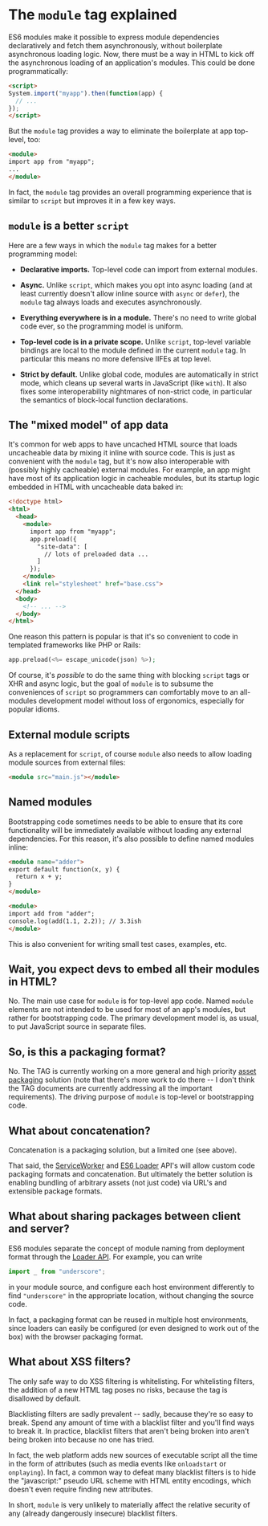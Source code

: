 # The `module` tag explained

ES6 modules make it possible to express module dependencies
declaratively and fetch them asynchronously, without boilerplate
asynchronous loading logic. Now, there must be a way in HTML to kick
off the asynchronous loading of an application's modules. This could
be done programmatically:

```html
<script>
System.import("myapp").then(function(app) {
  // ...
});
</script>
```

But the `module` tag provides a way to eliminate the boilerplate at
app top-level, too:

```html
<module>
import app from "myapp";
...
</module>
```

In fact, the `module` tag provides an overall programming experience
that is similar to `script` but improves it in a few key ways.


## `module` is a better `script`

Here are a few ways in which the `module` tag makes for a better
programming model:

* **Declarative imports.** Top-level code can import from external
    modules.

* **Async.** Unlike `script`, which makes you opt into async loading
    (and at least currently doesn't allow inline source with `async`
    or `defer`), the `module` tag always loads and executes
    asynchronously.

* **Everything everywhere is in a module.** There's no need to write
    global code ever, so the programming model is uniform.

* **Top-level code is in a private scope.** Unlike `script`, top-level
    variable bindings are local to the module defined in the current
    `module` tag. In particular this means no more defensive IIFEs at
    top level.

* **Strict by default.** Unlike global code, modules are automatically
    in strict mode, which cleans up several warts in JavaScript (like
    `with`). It also fixes some interoperability nightmares of
    non-strict code, in particular the semantics of block-local
    function declarations.


## The "mixed model" of app data

It's common for web apps to have uncached HTML source that loads
uncacheable data by mixing it inline with source code. This is just as
convenient with the `module` tag, but it's now also interoperable with
(possibly highly cacheable) external modules. For example, an app
might have most of its application logic in cacheable modules, but its
startup logic embedded in HTML with uncacheable data baked in:

```html
<!doctype html>
<html>
  <head>
    <module>
      import app from "myapp";
      app.preload({
        "site-data": [
          // lots of preloaded data ...
        ]
      });
    </module>
    <link rel="stylesheet" href="base.css">
  </head>
  <body>
    <!-- ... -->
  </body>
</html>
```

One reason this pattern is popular is that it's so convenient to code
in templated frameworks like PHP or Rails:

```php
app.preload(<%= escape_unicode(json) %>);
```

Of course, it's *possible* to do the same thing with blocking `script`
tags or XHR and async logic, but the goal of `module` is to subsume
the conveniences of `script` so programmers can comfortably move to an
all-modules development model without loss of ergonomics, especially
for popular idioms.

## External module scripts

As a replacement for `script`, of course `module` also needs to allow
loading module sources from external files:

```html
<module src="main.js"></module>
```

## Named modules

Bootstrapping code sometimes needs to be able to ensure that its core
functionality will be immediately available without loading any
external dependencies. For this reason, it's also possible to define
named modules inline:

```html
<module name="adder">
export default function(x, y) {
  return x + y;
}
</module>

<module>
import add from "adder";
console.log(add(1.1, 2.2)); // 3.3ish
</module>
```

This is also convenient for writing small test cases, examples, etc.


## Wait, you expect devs to embed all their modules in HTML?

No. The main use case for `module` is for top-level app code. Named
`module` elements are not intended to be used for most of an app's
modules, but rather for bootstrapping code. The primary development
model is, as usual, to put JavaScript source in separate files.


## So, is this a packaging format?

No. The TAG is currently working on a more general and high priority
[asset packaging](https://github.com/w3ctag/packaging-on-the-web)
solution (note that there's more work to do there -- I don't think the
TAG documents are currently addressing all the important
requirements). The driving purpose of `module` is top-level or
bootstrapping code.


## What about concatenation?

Concatenation is a packaging solution, but a limited one (see above).

That said, the
[ServiceWorker](https://github.com/slightlyoff/ServiceWorker/blob/master/explainer.md)
and [ES6 Loader](https://gist.github.com/dherman/7568080) API's will
allow custom code packaging formats and concatenation. But ultimately
the better solution is enabling bundling of arbitrary assets (not just
code) via URL's and extensible package formats.


## What about sharing packages between client and server?

ES6 modules separate the concept of module naming from deployment
format through the [Loader
API](https://gist.github.com/dherman/7568080). For example, you can
write
```javascript
import _ from "underscore";
```
in your module source, and configure each host environment differently
to find `"underscore"` in the appropriate location, without changing
the source code.

In fact, a packaging format can be reused in multiple host
environments, since loaders can easily be configured (or even designed
to work out of the box) with the browser packaging format.


## What about XSS filters?

The only safe way to do XSS filtering is whitelisting. For
whitelisting filters, the addition of a new HTML tag poses no risks,
because the tag is disallowed by default.

Blacklisting filters are sadly prevalent -- sadly, because they're so
easy to break. Spend any amount of time with a blacklist filter and
you'll find ways to break it. In practice, blacklist filters that
aren't being broken into aren't being broken into because no one has
tried.

In fact, the web platform adds new sources of executable script all
the time in the form of attributes (such as media events like
`onloadstart` or `onplaying`). In fact, a common way to defeat many
blacklist filters is to hide the "javascript:" pseudo URL scheme with
HTML entity encodings, which doesn't even require finding new
attributes.

In short, `module` is very unlikely to materially affect the relative
security of any (already dangerously insecure) blacklist filters.
